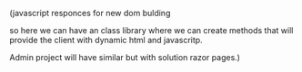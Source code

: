 (javascript responces for new dom bulding

so here we can have an class library where we can create methods that will provide the client with
dynamic html and javascritp.


Admin project will have similar but with solution razor pages.)
